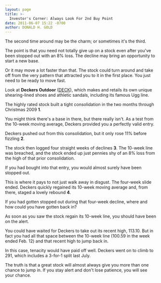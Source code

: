 ```yaml
---
layout: page
title: >-
  Investor's Corner: Always Look For 2nd Buy Point
date: 2011-06-07 15:22 -0700
author: DONALD H. GOLD
---
```





The second time around may be the charm; or sometimes it's the third.

  

The point is that you need not totally give up on a stock even after you've been stopped out with an 8% loss. The decline may bring an opportunity to start a new base.

  

Or it may move a lot faster than that. The stock could turn around and take off from the very pattern that attracted you to it in the first place. You just need to be ready to move fast.

  

Look at **Deckers Outdoor** ([DECK](https://research.investors.com/quote.aspx?symbol=DECK)), which makes and retails its own unique shearing-lined shoes and athletic sandals, including its famous Ugg line. 

  

The highly rated stock built a tight consolidation in the two months through Christmas 2009 **1**.

  

You might think there's a base in there, but there really isn't. As a test from the 10-week moving average, Deckers provided you a perfectly valid entry.

  

Deckers pushed out from this consolidation, but it only rose 11% before fizzling **2**.

  

The stock then logged four straight weeks of declines **3**. The 10-week line was breached, and the stock ended up just pennies shy of an 8% loss from the high of that prior consolidation.

  

If you had bought into that entry, you would almost surely have been stopped out.

  

This is where it pays to not just walk away in disgust. The four-week slide ended. Deckers quickly regained its 10-week moving average and, from there, staged a lovely rebound **4**.

  

If you had gotten stopped out during that four-week decline, where and how could you have gotten back in?

  

As soon as you saw the stock regain its 10-week line, you should have been on the alert.

  

You could have waited for Deckers to take out its recent high, 113.10. But in fact you had all that space between the 10-week line (100.59 in the week ended Feb. 12) and that recent high to jump back in.

  

In this case, tenacity would have paid off well. Deckers went on to climb to 291, which includes a 3-for-1 split last July.

  

The truth is that a great stock will almost always give you more than one chance to jump in. If you stay alert and don't lose patience, you will see your chance.




